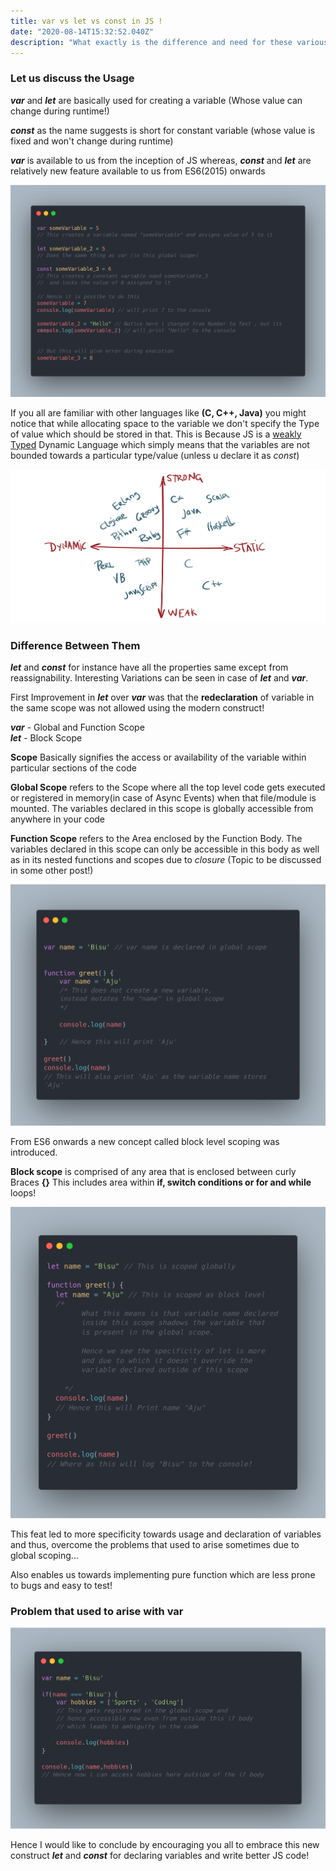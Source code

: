```yaml
---
title: var vs let vs const in JS !
date: "2020-08-14T15:32:52.040Z"
description: "What exactly is the difference and need for these various declaration methods ..."
---
```


### Let us discuss the Usage

**_var_** and **_let_** are basically used for creating a variable (Whose value can change during runtime!)

**_const_** as the name suggests is short for constant variable (whose value is fixed and won't change during runtime)

**_var_** is available to us from the inception of JS whereas, **_const_** and **_let_** are relatively new feature available to us from ES6(2015) onwards

![var/let/const](./var-1.png)

If you all are familiar with other languages like **(C, C++, Java)** you might notice that while allocating space to the variable we don't specify the Type of value which should be stored in that. This is Because JS is a [weakly Typed](https://en.wikipedia.org/wiki/Strong_and_weak_typing) Dynamic Language which simply means that the variables are not bounded towards a particular type/value (unless u declare it as _const_)

![Types in Languages](./typed-langs.png)

### Difference Between Them

**_let_** and **_const_** for instance have all the properties same except from reassignability.
Interesting Variations can be seen in case of **_let_** and **_var_**.

First Improvement in **_let_** over **_var_** was that the **redeclaration** of variable in the same scope was not allowed using the modern construct!

**_var_** - Global and Function Scope  
**_let_** - Block Scope

**Scope** Basically signifies the access or availability of the variable within particular sections of the code

**Global Scope** refers to the Scope where all the top level code gets executed or registered in memory(in case of Async Events) when that file/module is mounted. The variables declared in this scope is globally accessible from anywhere in your code

**Function Scope** refers to the Area enclosed by the Function Body.
The variables declared in this scope can only be accessible in this body as well as in its nested functions and scopes due to _closure_ (Topic to be discussed in some other post!)

![Global Scope](./global.png)

From ES6 onwards a new concept called block level scoping was introduced.

**Block scope** is comprised of any area that is enclosed between curly Braces **{}**
This includes area within **if, switch conditions or for and while** loops!

![Block Scoping](./block.png)

This feat led to more specificity towards usage and declaration of variables
and thus, overcome the problems that used to arise sometimes due to global scoping...

Also enables us towards implementing pure function which are less prone to bugs and
easy to test!

### Problem that used to arise with var

![Problem with Var](./var-prob.png)

Hence I would like to conclude by encouraging you all to embrace this new construct **_let_** and **_const_** for declaring variables and write better JS code!
